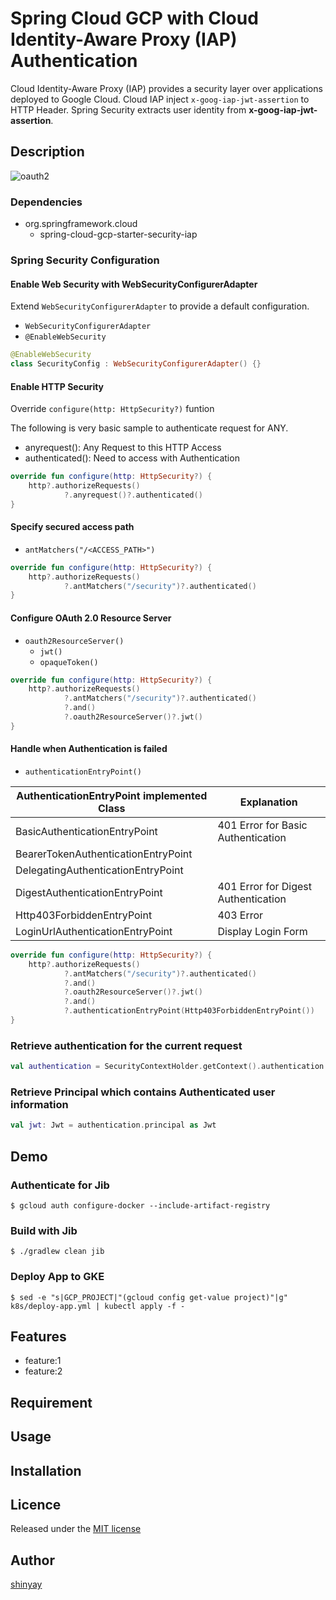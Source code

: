 # Spring Cloud GCP with Cloud Identity-Aware Proxy (IAP) Authentication

Cloud Identity-Aware Proxy (IAP) provides a security layer over applications deployed to Google Cloud.
Cloud IAP inject `x-goog-iap-jwt-assertion` to HTTP Header.
Spring Security extracts user identity from **x-goog-iap-jwt-assertion**.

## Description
![oauth2](https://user-images.githubusercontent.com/3072734/100515715-7701fc00-31c1-11eb-9bef-65dd5c16d7fc.png)

### Dependencies
- org.springframework.cloud
  - spring-cloud-gcp-starter-security-iap

### Spring Security Configuration
#### Enable Web Security with **WebSecurityConfigurerAdapter**
Extend `WebSecurityConfigurerAdapter` to provide a default configuration.

- `WebSecurityConfigurerAdapter`
- `@EnableWebSecurity`

```kotlin
@EnableWebSecurity
class SecurityConfig : WebSecurityConfigurerAdapter() {}
```

#### Enable HTTP Security
Override `configure(http: HttpSecurity?)` funtion

The following is very basic sample to authenticate request for ANY.

- anyrequest(): Any Request to this HTTP Access
- authenticated(): Need to access with Authentication

```kotlin
override fun configure(http: HttpSecurity?) {
    http?.authorizeRequests()
            ?.anyrequest()?.authenticated()
}
```

#### Specify secured access path

- `antMatchers("/<ACCESS_PATH>")`

```kotlin
override fun configure(http: HttpSecurity?) {
    http?.authorizeRequests()
            ?.antMatchers("/security")?.authenticated()
}
```

#### Configure OAuth 2.0 Resource Server

- `oauth2ResourceServer()`
  - `jwt()`
  - `opaqueToken()`

```kotlin
override fun configure(http: HttpSecurity?) {
    http?.authorizeRequests()
            ?.antMatchers("/security")?.authenticated()
            ?.and()
            ?.oauth2ResourceServer()?.jwt()
}
```

#### Handle when Authentication is failed

- `authenticationEntryPoint()`

|AuthenticationEntryPoint implemented Class|Explanation|
|------------------------------------------|-----------|
|BasicAuthenticationEntryPoint|401 Error for Basic Authentication|
|BearerTokenAuthenticationEntryPoint||
|DelegatingAuthenticationEntryPoint||
|DigestAuthenticationEntryPoint|401 Error for Digest Authentication|
|Http403ForbiddenEntryPoint|403 Error|
|LoginUrlAuthenticationEntryPoint|Display Login Form|

```kotlin
override fun configure(http: HttpSecurity?) {
    http?.authorizeRequests()
            ?.antMatchers("/security")?.authenticated()
            ?.and()
            ?.oauth2ResourceServer()?.jwt()
            ?.and()
            ?.authenticationEntryPoint(Http403ForbiddenEntryPoint())
}
```

### Retrieve authentication for the current request

```kotlin
val authentication = SecurityContextHolder.getContext().authentication
```

### Retrieve Principal which contains Authenticated user information

```kotlin
val jwt: Jwt = authentication.principal as Jwt
```

## Demo

### Authenticate for Jib
```shell script
$ gcloud auth configure-docker --include-artifact-registry
```

### Build with Jib
```shell script
$ ./gradlew clean jib
```

### Deploy App to GKE
```shell script
$ sed -e "s|GCP_PROJECT|"(gcloud config get-value project)"|g" k8s/deploy-app.yml | kubectl apply -f -
```

## Features

- feature:1
- feature:2

## Requirement

## Usage

## Installation

## Licence

Released under the [MIT license](https://gist.githubusercontent.com/shinyay/56e54ee4c0e22db8211e05e70a63247e/raw/34c6fdd50d54aa8e23560c296424aeb61599aa71/LICENSE)

## Author

[shinyay](https://github.com/shinyay)
